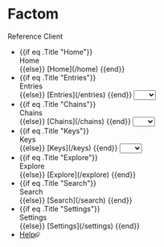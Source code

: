 # Factom

Reference Client

  * {{if eq .Title "Home"}}
      <div>Home</div>
    {{else}}
      [Home](/home)
    {{end}}
  * {{if eq .Title "Entries"}}
      <div>Entries</div>
    {{else}}
      [Entries](/entries)
    {{end}}
    <select id="entry_select" data-entry-id="{{unnil .EntryID -1}}" onchange="window.location='/entries/'+this.item(this.selectedIndex).innerHTML">
      <option selected></option>
      {{range activeEntryIDs}}<option>{{.}}</option>{{end}}
      <option>+</option>
    </select>
  * {{if eq .Title "Chains"}}
      <div>Chains</div>
    {{else}}
      [Chains](/chains)
    {{end}}
    <select id="key_select" data-key-id="{{unnil .KeyID -1}}" onchange="window.location='/chains/'+this.item(this.selectedIndex).innerHTML">
      <option selected></option>
      {{range keyIDs}}<option>{{.}}</option>{{end}}
      <option>+</option>
    </select>
  * {{if eq .Title "Keys"}}
      <div>Keys</div>
    {{else}}
      [Keys](/keys)
    {{end}}
    <select id="key_select" data-key-id="{{unnil .KeyID -1}}" onchange="window.location='/keys/'+this.item(this.selectedIndex).innerHTML">
      <option selected></option>
      {{range keyIDs}}<option>{{.}}</option>{{end}}
      <option>+</option>
    </select>
  * {{if eq .Title "Explore"}}
      <div>Explore</div>
    {{else}}
      [Explore](/explore)
    {{end}}
  * {{if eq .Title "Search"}}
      <div>Search</div>
    {{else}}
      [Search](/search)
    {{end}}
  * {{if eq .Title "Settings"}}
      <div>Settings</div>
    {{else}}
      [Settings](/settings)
    {{end}}
  * [Help](http://client.notarychains.com/help)<svg xmlns="http://www.w3.org/2000/svg" width="10" height="10"><g transform="translate(-826.429 -698.791)"><rect width="5.982" height="5.982" x="826.929" y="702.309" fill="#ccc" stroke="#666"></rect><g><path d="M831.194 698.791h5.234v5.391l-1.571 1.545-1.31-1.31-2.725 2.725-2.689-2.689 2.808-2.808-1.311-1.311z" fill="#777"></path><path d="M835.424 699.795l.022 4.885-1.817-1.817-2.881 2.881-1.228-1.228 2.881-2.881-1.851-1.851z" fill="#eee"></path></g></g></svg>
